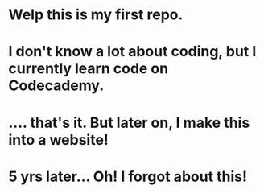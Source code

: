 # Welp this is my first repo.
# I don't know a lot about coding, but I currently learn code on Codecademy.
# .... that's it. But later on, I make this into a website!
# 5 yrs later... Oh! I forgot about this!
